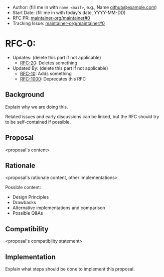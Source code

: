 - Author: (fill me in with `name <mail>`, e.g., Name <github@example.com>)
- Start Date: (fill me in with today's date, YYYY-MM-DD)
- RFC PR: [maintainer-org/maintainer#0](https://github.com/maintainer-org/maintainer/issues/0)
- Tracking Issue: [maintainer-org/maintainer#0](https://github.com/maintainer-org/maintainer/issues/0)

# RFC-0: <proposal name>

- Updates: (delete this part if not applicable)
    - [RFC-20](./20-abc): Deletes something
- Updated By: (delete this part if not applicable)
    - [RFC-10](./10-do-be-do-be-do): Adds something
    - [RFC-1000](./1000-lalala): Deprecates this RFC

## Background

Explain why we are doing this.

Related issues and early discussions can be linked, but the RFC should try to be self-contained if possible.

## Proposal

<proposal's content>

## Rationale

<proposal's rationale content, other implementations>

Possible content:

- Design Principles
- Drawbacks
- Alternative implementations and comparison
- Possible Q&As

## Compatibility

<proposal's compatibility statement>

## Implementation

Explain what steps should be done to implement this proposal.
